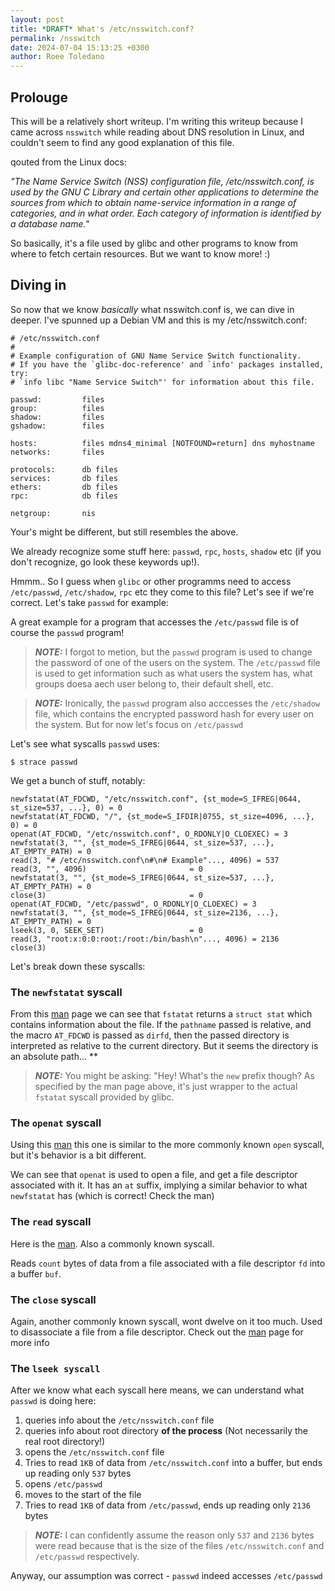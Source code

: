 ```yaml
---
layout: post
title: *DRAFT* What's /etc/nsswitch.conf?
permalink: /nsswitch
date: 2024-07-04 15:13:25 +0300
author: Roee Toledano
---
```


## Prolouge 

This will be a relatively short writeup.
I'm writing this writeup because I came across `nsswitch` while reading about DNS resolution in Linux, and couldn't seem to find any good explanation of this file.

qouted from the Linux docs:

_"The Name Service Switch (NSS) configuration file, /etc/nsswitch.conf, is used by the GNU C Library and certain other applications to determine the sources from which to obtain name-service information in a range of categories, and in what order.  Each category of information is identified by a database name."_

So basically, it's a file used by glibc and other programs to know from where to fetch certain resources. 
But we want to know more! :)

## Diving in

So now that we know _basically_ what nsswitch.conf is, we can dive in deeper.
I've spunned up a Debian VM and this is my /etc/nsswitch.conf:

```
# /etc/nsswitch.conf
#
# Example configuration of GNU Name Service Switch functionality.
# If you have the `glibc-doc-reference' and `info' packages installed, try:
# `info libc "Name Service Switch"' for information about this file.

passwd:         files
group:          files
shadow:         files
gshadow:        files

hosts:          files mdns4_minimal [NOTFOUND=return] dns myhostname
networks:       files

protocols:      db files
services:       db files
ethers:         db files
rpc:            db files

netgroup:       nis
```

Your's might be different, but still resembles the above.

We already recognize some stuff here: `passwd`, `rpc`, `hosts`, `shadow` etc (if you don't recognize, go look these keywords up!).

Hmmm.. So I guess when `glibc` or other programms need to access `/etc/passwd`, `/etc/shadow`, `rpc` etc they come to this file?
Let's see if we're correct. Let's take `passwd` for example:

A great example for a program that accesses the `/etc/passwd` file is of course the `passwd` program!

> **_NOTE:_** I forgot to metion, but the `passwd` program is used to change the password of one of the users on the system. The `/etc/passwd` file is used to get information such as what users the system has, what groups doesa aech user belong to, their default shell, etc.

> **_NOTE:_** Ironically, the `passwd` program also acccesses the `/etc/shadow` file, which contains the encrypted password hash for every user on the system. But for now let's focus on `/etc/passwd`

Let's see what syscalls `passwd` uses:

``$ strace passwd``

We get a bunch of stuff, notably:

```
newfstatat(AT_FDCWD, "/etc/nsswitch.conf", {st_mode=S_IFREG|0644, st_size=537, ...}, 0) = 0
newfstatat(AT_FDCWD, "/", {st_mode=S_IFDIR|0755, st_size=4096, ...}, 0) = 0
openat(AT_FDCWD, "/etc/nsswitch.conf", O_RDONLY|O_CLOEXEC) = 3
newfstatat(3, "", {st_mode=S_IFREG|0644, st_size=537, ...}, AT_EMPTY_PATH) = 0
read(3, "# /etc/nsswitch.conf\n#\n# Example"..., 4096) = 537
read(3, "", 4096)                       = 0
newfstatat(3, "", {st_mode=S_IFREG|0644, st_size=537, ...}, AT_EMPTY_PATH) = 0
close(3)                                = 0
openat(AT_FDCWD, "/etc/passwd", O_RDONLY|O_CLOEXEC) = 3
newfstatat(3, "", {st_mode=S_IFREG|0644, st_size=2136, ...}, AT_EMPTY_PATH) = 0
lseek(3, 0, SEEK_SET)                   = 0
read(3, "root:x:0:0:root:/root:/bin/bash\n"..., 4096) = 2136
close(3)
```

Let's break down these syscalls:

### The `newfstatat` syscall

From this [man](http://man.he.net/man2/newfstatat) page we can see that `fstatat` returns a `struct stat` which contains information about the file. If the `pathname` passed is relative, and the macro `AT_FDCWD` is passed as `dirfd`, then the passed directory is interpreted as relative to the current directory. 
But it seems the directory is an absolute path... **

> **_NOTE:_** You might be asking: "Hey! What's the `new` prefix though? As specified by the man page above, it's just wrapper to the actual `fstatat` syscall provided by glibc.

### The `openat` syscall

Using this [man](https://linux.die.net/man/2/openat) this one is similar to the more commonly known `open` syscall, but it's behavior is a bit different.

We can see that `openat` is used to open a file, and get a file descriptor associated with it. It has an `at` suffix, implying a similar behavior to what `newfstatat` has (which is correct! Check the man)

### The `read` syscall

Here is the [man](https://man7.org/linux/man-pages/man2/read.2.html).
Also a commonly known syscall. 

Reads `count` bytes of data from a file associated with a file descriptor `fd` into a buffer `buf`.

### The `close` syscall

Again, another commonly known syscall, wont dwelve on it too much. Used to disassociate a file from a file descriptor. Check out the [man](https://man7.org/linux/man-pages/man2/close.2.html) page for more info

### The `lseek syscall`

After we know what each syscall here means, we can understand what `passwd` is doing here:

1. queries info about the `/etc/nsswitch.conf` file
2. queries info about root directory **of the process** (Not necessarily the real root directory!)
3. opens the `/etc/nsswitch.conf` file
4. Tries to read `1KB` of data from `/etc/nsswitch.conf` into a buffer, but ends up reading only `537` bytes
5. opens `/etc/passwd`
6. moves to the start of the file
7. Tries to read `1KB` of data from `/etc/passwd`, ends up reading only `2136` bytes

> **_NOTE:_** I can confidently assume the reason only `537` and `2136` bytes were read because that is the size of the files `/etc/nsswitch.conf` and `/etc/passwd` respectively.

Anyway, our assumption was correct - `passwd` indeed accesses `/etc/passwd` 
